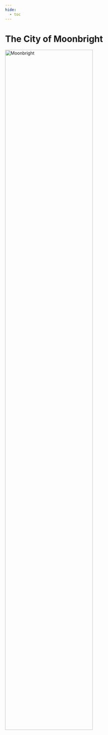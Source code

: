 ```yaml
---
hide:
  - toc
---
```


# The City of Moonbright

<img src="https://half-guinea-press.github.io/nexusandmirror/images/moonbright_map.jpg" alt="Moonbright" style="width:75%">
